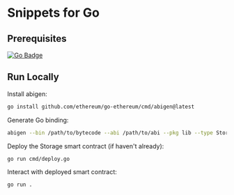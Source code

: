 # Snippets for Go

## Prerequisites

[![Go Badge](https://img.shields.io/badge/Go-00ADD8?logo=go&logoColor=fff&style=for-the-badge)](https://go.dev/)

## Run Locally

Install abigen:

```sh
go install github.com/ethereum/go-ethereum/cmd/abigen@latest
```

Generate Go binding:

```sh
abigen --bin /path/to/bytecode --abi /path/to/abi --pkg lib --type Storage --out lib/Storage.go
```

Deploy the Storage smart contract (if haven't already):

```sh
go run cmd/deploy.go
```

Interact with deployed smart contract:

```sh
go run .
```
